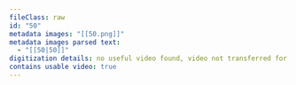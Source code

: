 ```yaml
---
fileClass: raw
id: "50"
metadata images: "[[50.png]]"
metadata images parsed text:
  - "[[50|50]]"
digitization details: no useful video found, video not transferred for parsing
contains usable video: true
---
```


